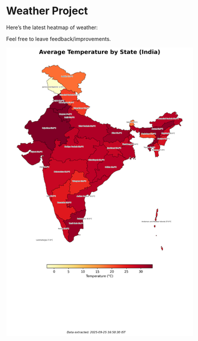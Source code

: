 # Weather Project

Here’s the latest heatmap of weather:

Feel free to leave feedback/improvements.

![India Heatmap](docs/assets/india_heatmap.png?v=D52580)
